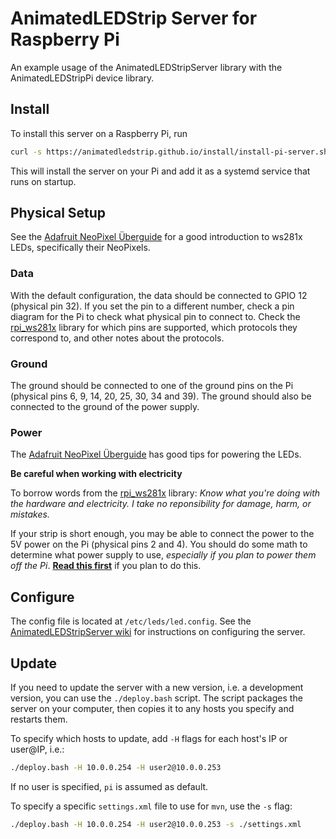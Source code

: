 # AnimatedLEDStrip Server for Raspberry Pi
An example usage of the AnimatedLEDStripServer library with the AnimatedLEDStripPi device library.

## Install
To install this server on a Raspberry Pi, run
```bash
curl -s https://animatedledstrip.github.io/install/install-pi-server.sh | sudo bash
```

This will install the server on your Pi and add it as a systemd service that runs on startup.

## Physical Setup
See the [Adafruit NeoPixel Überguide](https://learn.adafruit.com/adafruit-neopixel-uberguide) for a good introduction to ws281x LEDs, specifically their NeoPixels.

### Data
With the default configuration, the data should be connected to GPIO 12 (physical pin 32).
If you set the pin to a different number, check a pin diagram for the Pi to check what physical pin to connect to.
Check the [rpi_ws281x](https://github.com/jgarff/rpi_ws281x) library for which pins are supported, which protocols they correspond to, and other notes about the protocols.

### Ground
The ground should be connected to one of the ground pins on the Pi (physical pins 6, 9, 14, 20, 25, 30, 34 and 39).
The ground should also be connected to the ground of the power supply.

### Power
The [Adafruit NeoPixel Überguide](https://learn.adafruit.com/adafruit-neopixel-uberguide/powering-neopixels) has good tips for powering the LEDs.

**Be careful when working with electricity**

To borrow words from the [rpi_ws281x](https://github.com/jgarff/rpi_ws281x) library: *Know what you're doing with the hardware and electricity. I take no reponsibility for damage, harm, or mistakes.*

If your strip is short enough, you may be able to connect the power to the 5V power on the Pi (physical pins 2 and 4).
You should do some math to determine what power supply to use, *especially if you plan to power them off the Pi*.
**[Read this first](https://learn.adafruit.com/neopixels-on-raspberry-pi/raspberry-pi-wiring#powering-neopixels-from-raspberry-pi-without-level-shifting-3006456-7)** if you plan to do this.


## Configure
The config file is located at `/etc/leds/led.config`.
See the [AnimatedLEDStripServer wiki](https://github.com/AnimatedLEDStrip/server/wiki/Configuration) for instructions on configuring the server.


## Update
If you need to update the server with a new version, i.e. a development version, you can use the `./deploy.bash` script.
The script packages the server on your computer, then copies it to any hosts you specify and restarts them.

To specify which hosts to update, add `-H` flags for each host's IP or user@IP, i.e.:
```bash
./deploy.bash -H 10.0.0.254 -H user2@10.0.0.253
```
If no user is specified, `pi` is assumed as default.

To specify a specific `settings.xml` file to use for `mvn`, use the `-s` flag:

```bash
./deploy.bash -H 10.0.0.254 -H user2@10.0.0.253 -s ./settings.xml
```
